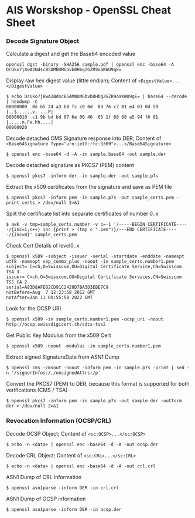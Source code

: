 AIS Worskshop - OpenSSL Cheat Sheet
===========

### Decode Signature Object

Calculate a digest and get the Base64 encoded value
```
openssl dgst -binary -SHA256 sample.pdf | openssl enc -base64 -A
DrUko7j8wA2NdscB5AMNUMGbvb0HbgZGZR9oaKWU9gE=
```

Display raw hex digest value (little endian); Content of `<DigestValue>...</DigestValue>`
```
$ echo DrUko7j8wA2NdscB5AMNUMGbvb0HbgZGZR9oaKWU9gE= | base64 --decode | hexdump -C
00000000  0e b5 24 a3 b8 fc c0 0d  8d 76 c7 01 e4 03 0d 50  |..$......v.....P|
00000010  c1 9b bd bd 07 6e 06 46  65 1f 68 68 a5 94 f6 01  |.....n.Fe.hh....|
00000020
```

Decode detached CMS Signature response into DER; Content of `<Base64Signature Type="urn:ietf:rfc:3369">...</Base64Signature>`
```
$ openssl enc -base64 -d -A -in sample.base64 -out sample.der
```

Decode detached signature as PKCS7 (PEM) content
```
$ openssl pkcs7 -inform der -in sample.der -out sample.p7s
```

Extract the x509 certificates from the signature and save as PEM file
```
$ openssl pkcs7 -inform pem -in sample.p7s -out sample_certs.pem -print_certs > /dev/null 2>&1
```

Split the certificate list into separate certificates of number 0..x
```
$ awk -v tmp=sample_certs.number -v c=-1 '/-----BEGIN CERTIFICATE-----/{inc=1;c++} inc {print > (tmp c ".pem")}/---END CERTIFICATE-----/{inc=0}' sample_certs.pem
```

Check Cert Details of level0..x 
```
$ openssl x509 -subject -issuer -serial -startdate -enddate -nameopt utf8 -nameopt sep_comma_plus -noout -in sample_certs.number1.pem
subject= C=ch,O=Swisscom,OU=Digital Certificate Service,CN=Swisscom TSA 3
issuer= C=ch,O=Swisscom,OU=Digital Certificate Services,CN=Swisscom TSS CA 2
serial=A83D8AFE62CD91C2420D7BA3D3EBE7C9
notBefore=Aug  7 12:23:58 2012 GMT
notAfter=Jan 11 09:55:58 2022 GMT
```

Look for the OCSP URI
```
$ openssl x509 -in sample_certs.number1.pem -ocsp_uri -noout
http://ocsp.swissdigicert.ch/sdcs-tss2
```

Get Public Key Modulus from the x509 Cert
```
$ openssl x509 -noout -modulus -in sample_certs.number1.pem
```

Extract signed SignatureData from ASN1 Dump
```
$ openssl cms -cmsout -noout -inform pem -in sample.p7s -print | sed -n '/signerInfos:/,/unsignedAttrs:/p'
```

Convert the PKCS7 (PEM) to DER, because this format is supported for both verifications (CMS / TSA)
```
$ openssl pkcs7 -inform pem -in sample.p7s -out sample.der -outform der > /dev/null 2>&1
```

### Revocation Information (OCSP/CRL)

Decode OCSP Object; Content of `<sc:OCSP>...</sc:OCSP>`
```
$ echo -n <data> | openssl enc -base64 -d -A -out ocsp.der
```

Decode CRL Object; Content of `<sc:CRL>...</sc:CRL>`
```
$ echo -n <data> | openssl enc -base64 -d -A -out crl.crl
```

ASN1 Dump of CRL information
```
$ openssl asn1parse -inform DER -in crl.crl
```

ASN1 Dump of OCSP information
```
$ openssl asn1parse -inform DER -in ocsp.der
```


